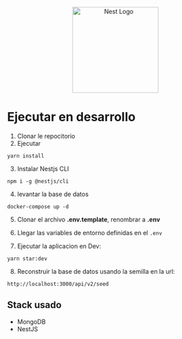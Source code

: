 <p align="center">
  <a href="http://nestjs.com/" target="blank"><img src="https://nestjs.com/img/logo-small.svg" width="200" alt="Nest Logo" /></a>
</p>

# Ejecutar en desarrollo

1. Clonar le repocitorio
2. Ejecutar

```
yarn install
```
3. Instalar Nestjs CLI
```
npm i -g @nestjs/cli
```
4. levantar la base de datos 
```
docker-compose up -d
```
5. Clonar el archivo __.env.template__, renombrar a __.env__

6. Llegar las variables de entorno definidas en el ```.env```

7. Ejecutar la aplicacion en Dev:
```
yarn star:dev

```
8. Reconstruir la base de datos usando la semilla en la url:
```
http://localhost:3000/api/v2/seed
```

## Stack usado
* MongoDB
* NestJS

